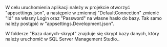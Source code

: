 W celu uruchomienia aplikacji należy w projekcie otworzyć "appsettings.json", a następnie w zmiennej 
"DefaultConnection" zmienić "Id" na własny Login oraz "Password" na własne hasło do bazy.
Tak samo należy postąpić w "appsettings.Development.json".

W folderze "Baza danych-skrypt" znajduje się skrypt bazy danych, który należy uruchomić 
w SQL Server Management Studio..
